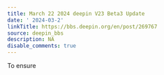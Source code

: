 ```yaml
---
title: March 22 2024 deepin V23 Beta3 Update
date: ' 2024-03-2'
linkTitle: https://bbs.deepin.org/en/post/269767
source: deepin_bbs
description: NA
disable_comments: true
---
```

To ensure 
